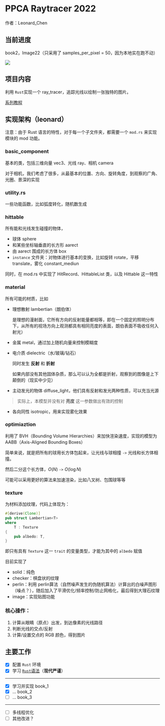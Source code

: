# PPCA Raytracer 2022

作者：Leonard_Chen

## 当前进度

book2，Image22（只采用了 samples_per_pixel = 50，因为本地实在跑不动）

![](https://s3.bmp.ovh/imgs/2022/07/16/4401691eed0907a6.jpg)

## 项目内容

利用 `Rust`实现一个 ray_tracer，追踪光线以绘制一张独特的图片。

[系列教程](https://raytracing.github.io/)

## 实现架构（leonard）

注意：由于 Rust 语言的特性，对于每一个子文件夹，都需要一个 `mod.rs` 来实现模块的 mod 功能。

### basic_component

基本的类，包括三维向量 vec3、光线 ray、相机 camera

对于相机，我们考虑了很多，从最基本的位置、方向、旋转角度，到观察的广角、光圈、景深的实现

### utility.rs

一些功能函数，比如弧度转化，随机数生成

### hittable

所有能和光线发生碰撞的物体，

- 球体 sphere
- 和某些坐标轴垂直的长方形 aarect
- 由 aarect 围成的长方体 box
- `instance` 文件夹：对物体进行基本的变换，比如旋转 rotate，平移 translate，雾化 constant_mediun

同时，在 mod.rs 中实现了 HitRecord、HittableList 类，以及 Hittable 这一特性

### material

所有可能的材质，比如

- 理想散射 lambertian（朗伯体）

    是理想的漫射面，它所有方向的反射能量都相等，即在一个固定的照明分布下，从所有的视场方向上观测都具有相同亮度的表面，朗伯表面不吸收任何入射光）
- 金属 metal，通过加上随机向量来控制模糊度
- 电介质 dielectric（水/玻璃/钻石）

    同时发生 **反射** 和 **折射**

    如果内部没有其他固体杂质，那么可以认为全都是折射，观察到的图像是上下颠倒的（现实中少见）
- 主动发光的物体 diffuse_light，他们具有反射和发光两种性质，可以充当光源

> 实际上，本模型并没有对 **亮度** 这一参数做出有效的控制

- 各向同性 isotropic，用来实现雾化效果

### optimiaztion

利用了 BVH（Bounding Volume Hierarchies）来加快渲染速度，实现的模型为 AABB（Axis-Aligned Bounding Boxes）

简单来说，就是把所有的球用长方体包起来，让光线与球相撞 `->` 光线和长方体相撞。

然后二分这个长方体，$O(N)$ `->` $O(\log N)$

可能可以采用更好的算法来加速渲染，比如八叉树、包围球等等

### texture

为材料添加纹理，代码上体现为：

```rust
#[derive(Clone)]
pub struct Lambertian<T> 
where
	T : Texture
{
    pub albedo: T,
}
```

即只有具有 `Texture` 这一 `trait` 的变量类型，才能为其中的 `albedo` 赋值

目前实现了

- solid：纯色
- checker：棋盘状的纹理
- perlin：利用 perlin算法（自然噪声发生的伪随机算法）计算出的白噪声图形（噪点？），随后加入了平滑优化/频率控制/防止网格化，最后得到大理石纹理
- image：实现贴图功能

### 核心操作：

1. 计算从眼睛（原点）出发，到达像素的光线路径
2. 判断光线的交点/反射
3. 计算/设置交点的 RGB 颜色，得到图片

## 主要工作

- [x] 配置 `Rust` 环境
- [x] 学习 [`Rust`语法](https://m.runoob.com/rust/rust-basic-syntax.html)（**现代严谨**）

---

- [x] 学习并实现 book_1
- [x] ... book_2
- [ ] ... book_3

---

- [ ] 多线程优化
- [ ] 其他改进？